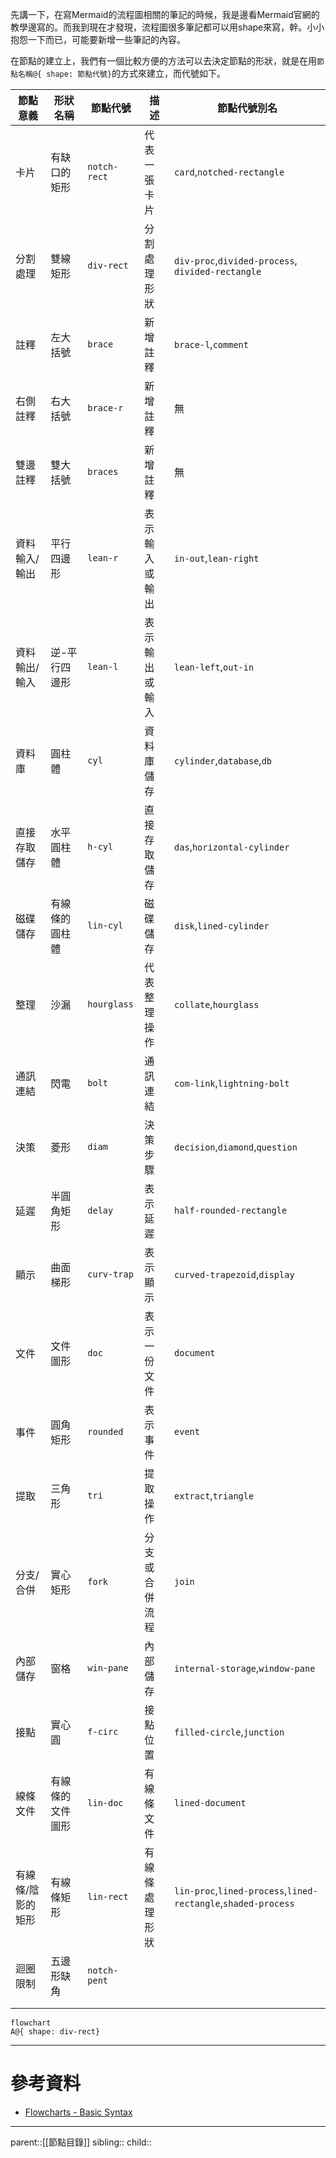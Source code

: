 先講一下，在寫Mermaid的流程圖相關的筆記的時候，我是邊看Mermaid官網的教學邊寫的。而我到現在才發現，流程圖很多筆記都可以用shape來寫，幹。小小抱怨一下而已，可能要新增一些筆記的內容。

在節點的建立上，我們有一個比較方便的方法可以去決定節點的形狀，就是在用`節點名稱@{ shape: 節點代號}`的方式來建立，而代號如下。


| 節點意義      | 形狀名稱     | 節點代號         | 描述      | 節點代號別名                                                        |
| --------- | -------- | ------------ | ------- | ------------------------------------------------------------- |
| 卡片        | 有缺口的矩形   | `notch-rect` | 代表一張卡片  | `card`,`notched-rectangle`                                    |
| 分割處理      | 雙線矩形     | `div-rect`   | 分割處理形狀  | `div-proc`,`divided-process`,<br>`divided-rectangle`          |
| 註釋        | 左大括號     | `brace`      | 新增註釋    | `brace-l`,`comment`                                           |
| 右側註釋      | 右大括號     | `brace-r`    | 新增註釋    | 無                                                             |
| 雙邊註釋      | 雙大括號     | `braces`     | 新增註釋    | 無                                                             |
| 資料輸入/輸出   | 平行四邊形    | `lean-r`     | 表示輸入或輸出 | `in-out`,`lean-right`                                         |
| 資料輸出/輸入   | 逆-平行四邊形  | `lean-l`     | 表示輸出或輸入 | `lean-left`,`out-in`                                          |
| 資料庫       | 圓柱體      | `cyl`        | 資料庫儲存   | `cylinder`,`database`,`db`                                    |
| 直接存取儲存    | 水平圓柱體    | `h-cyl`      | 直接存取儲存  | `das`,`horizontal-cylinder`                                   |
| 磁碟儲存      | 有線條的圓柱體  | `lin-cyl`    | 磁碟儲存    | `disk`,`lined-cylinder`                                       |
| 整理        | 沙漏       | `hourglass`  | 代表整理操作  | `collate`,`hourglass`                                         |
| 通訊連結      | 閃電       | `bolt`       | 通訊連結    | `com-link`,`lightning-bolt`                                   |
| 決策        | 菱形       | `diam`       | 決策步驟    | `decision`,`diamond`,`question`                               |
| 延遲        | 半圓角矩形    | `delay`      | 表示延遲    | `half-rounded-rectangle`                                      |
| 顯示        | 曲面梯形     | `curv-trap`  | 表示顯示    | `curved-trapezoid`,`display`                                  |
| 文件        | 文件圖形     | `doc`        | 表示一份文件  | `document`                                                    |
| 事件        | 圓角矩形     | `rounded`    | 表示事件    | `event`                                                       |
| 提取        | 三角形      | `tri`        | 提取操作    | `extract`,`triangle`                                          |
| 分支/合併     | 實心矩形     | `fork`       | 分支或合併流程 | `join`                                                        |
| 內部儲存      | 窗格       | `win-pane`   | 內部儲存    | `internal-storage`,`window-pane`                              |
| 接點        | 實心圓      | `f-circ`     | 接點位置    | `filled-circle`,`junction`                                    |
| 線條文件      | 有線條的文件圖形 | `lin-doc`    | 有線條文件   | `lined-document`                                              |
| 有線條/陰影的矩形 | 有線條矩形    | `lin-rect`   | 有線條處理形狀 | `lin-proc`,`lined-process`,`lined-rectangle`,`shaded-process` |
| 迴圈限制      | 五邊形缺角    | `notch-pent` |         |                                                               |
|           |          |              |         |                                                               |
|           |          |              |         |                                                               |
```mermaid
flowchart
A@{ shape: div-rect}
```

- - -
# 參考資料
- [Flowcharts - Basic Syntax](https://mermaid.js.org/syntax/flowchart.html)
- - -
parent::[[節點目錄]]
sibling::
child::